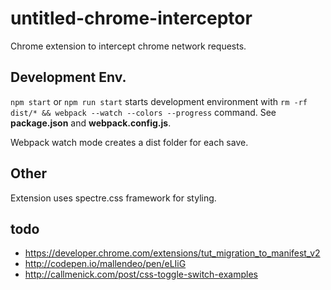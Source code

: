 untitled-chrome-interceptor
====

Chrome extension to intercept chrome network requests.

Development Env.
----

`npm start` or `npm run start` starts development environment with `rm -rf dist/* && webpack --watch --colors --progress` command. See **package.json** and **webpack.config.js**.

Webpack watch mode creates a dist folder for each save.

Other
----

Extension uses spectre.css framework for styling.

todo
----

- https://developer.chrome.com/extensions/tut_migration_to_manifest_v2
- http://codepen.io/mallendeo/pen/eLIiG
- http://callmenick.com/post/css-toggle-switch-examples